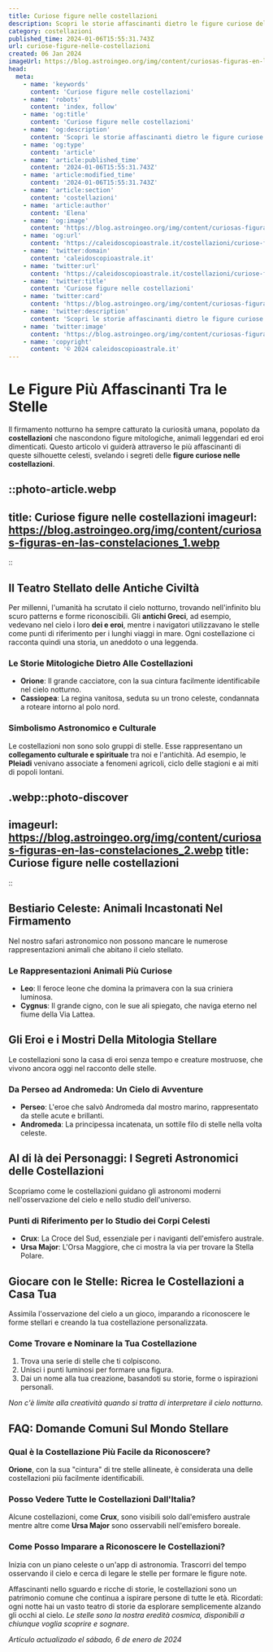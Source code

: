 ```yaml
---
title: Curiose figure nelle costellazioni
description: Scopri le storie affascinanti dietro le figure curiose delle costellazioni con il nostro articolo esclusivo. Avventura stellare ti aspetta!
category: costellazioni
published_time: 2024-01-06T15:55:31.743Z
url: curiose-figure-nelle-costellazioni
created: 06 Jan 2024
imageUrl: https://blog.astroingeo.org/img/content/curiosas-figuras-en-las-constelaciones_1.webp
head:
  meta:
    - name: 'keywords'
      content: 'Curiose figure nelle costellazioni'
    - name: 'robots'
      content: 'index, follow'
    - name: 'og:title'
      content: 'Curiose figure nelle costellazioni'
    - name: 'og:description'
      content: 'Scopri le storie affascinanti dietro le figure curiose delle costellazioni con il nostro articolo esclusivo. Avventura stellare ti aspetta!'
    - name: 'og:type'
      content: 'article'
    - name: 'article:published_time'
      content: '2024-01-06T15:55:31.743Z'
    - name: 'article:modified_time'
      content: '2024-01-06T15:55:31.743Z'
    - name: 'article:section'
      content: 'costellazioni'
    - name: 'article:author'
      content: 'Elena'
    - name: 'og:image'
      content: 'https://blog.astroingeo.org/img/content/curiosas-figuras-en-las-constelaciones_1.webp'
    - name: 'og:url'
      content: 'https://caleidoscopioastrale.it/costellazioni/curiose-figure-nelle-costellazioni'
    - name: 'twitter:domain'
      content: 'caleidoscopioastrale.it'
    - name: 'twitter:url'
      content: 'https://caleidoscopioastrale.it/costellazioni/curiose-figure-nelle-costellazioni'
    - name: 'twitter:title'
      content: 'Curiose figure nelle costellazioni'
    - name: 'twitter:card'
      content: 'https://blog.astroingeo.org/img/content/curiosas-figuras-en-las-constelaciones_1.webp'
    - name: 'twitter:description'
      content: 'Scopri le storie affascinanti dietro le figure curiose delle costellazioni con il nostro articolo esclusivo. Avventura stellare ti aspetta!'
    - name: 'twitter:image'
      content: 'https://blog.astroingeo.org/img/content/curiosas-figuras-en-las-constelaciones_1.webp'
    - name: 'copyright'
      content: '© 2024 caleidoscopioastrale.it'
---
```

# Le Figure Più Affascinanti Tra le Stelle

Il firmamento notturno ha sempre catturato la curiosità umana, popolato da **costellazioni** che nascondono figure mitologiche, animali leggendari ed eroi dimenticati. Questo articolo vi guiderà attraverso le più affascinanti di queste silhouette celesti, svelando i segreti delle **figure curiose nelle costellazioni**.

::photo-article.webp
---
title: Curiose figure nelle costellazioni
imageurl: https://blog.astroingeo.org/img/content/curiosas-figuras-en-las-constelaciones_1.webp
---
::

## Il Teatro Stellato delle Antiche Civiltà

Per millenni, l'umanità ha scrutato il cielo notturno, trovando nell'infinito blu scuro patterns e forme riconoscibili. Gli **antichi Greci**, ad esempio, vedevano nel cielo i loro **dei e eroi**, mentre i navigatori utilizzavano le stelle come punti di riferimento per i lunghi viaggi in mare. Ogni costellazione ci racconta quindi una storia, un aneddoto o una leggenda.

### Le Storie Mitologiche Dietro Alle Costellazioni

- **Orione**: Il grande cacciatore, con la sua cintura facilmente identificabile nel cielo notturno.
- **Cassiopea**: La regina vanitosa, seduta su un trono celeste, condannata a roteare intorno al polo nord.

### Simbolismo Astronomico e Culturale

Le costellazioni non sono solo gruppi di stelle. Esse rappresentano un **collegamento culturale e spirituale** tra noi e l'antichità. Ad esempio, le **Pleiadi** venivano associate a fenomeni agricoli, ciclo delle stagioni e ai miti di popoli lontani.

.webp::photo-discover
---
imageurl: https://blog.astroingeo.org/img/content/curiosas-figuras-en-las-constelaciones_2.webp
title: Curiose figure nelle costellazioni
---
::

## Bestiario Celeste: Animali Incastonati Nel Firmamento

Nel nostro safari astronomico non possono mancare le numerose rappresentazioni animali che abitano il cielo stellato.

### Le Rappresentazioni Animali Più Curiose

- **Leo**: Il feroce leone che domina la primavera con la sua criniera luminosa.
- **Cygnus**: Il grande cigno, con le sue ali spiegato, che naviga eterno nel fiume della Via Lattea.

## Gli Eroi e i Mostri Della Mitologia Stellare

Le costellazioni sono la casa di eroi senza tempo e creature mostruose, che vivono ancora oggi nel racconto delle stelle.

### Da Perseo ad Andromeda: Un Cielo di Avventure

- **Perseo**: L'eroe che salvò Andromeda dal mostro marino, rappresentato da stelle acute e brillanti.
- **Andromeda**: La principessa incatenata, un sottile filo di stelle nella volta celeste.

## Al di là dei Personaggi: I Segreti Astronomici delle Costellazioni

Scopriamo come le costellazioni guidano gli astronomi moderni nell'osservazione del cielo e nello studio dell'universo.

### Punti di Riferimento per lo Studio dei Corpi Celesti

- **Crux**: La Croce del Sud, essenziale per i naviganti dell'emisfero australe.
- **Ursa Major**: L'Orsa Maggiore, che ci mostra la via per trovare la Stella Polare.

## Giocare con le Stelle: Ricrea le Costellazioni a Casa Tua

Assimila l'osservazione del cielo a un gioco, imparando a riconoscere le forme stellari e creando la tua costellazione personalizzata.

### Come Trovare e Nominare la Tua Costellazione

1. Trova una serie di stelle che ti colpiscono.
2. Unisci i punti luminosi per formare una figura.
3. Dai un nome alla tua creazione, basandoti su storie, forme o ispirazioni personali.

*Non c'è limite alla creatività quando si tratta di interpretare il cielo notturno.*

## FAQ: Domande Comuni Sul Mondo Stellare

### Qual è la Costellazione Più Facile da Riconoscere?
**Orione**, con la sua "cintura" di tre stelle allineate, è considerata una delle costellazioni più facilmente identificabili.

### Posso Vedere Tutte le Costellazioni Dall'Italia?
Alcune costellazioni, come **Crux**, sono visibili solo dall'emisfero australe mentre altre come **Ursa Major** sono osservabili nell'emisfero boreale.

### Come Posso Imparare a Riconoscere le Costellazioni?
Inizia con un piano celeste o un'app di astronomia. Trascorri del tempo osservando il cielo e cerca di legare le stelle per formare le figure note.

Affascinanti nello sguardo e ricche di storie, le costellazioni sono un patrimonio comune che continua a ispirare persone di tutte le età. Ricordati: ogni notte hai un vasto teatro di storie da esplorare semplicemente alzando gli occhi al cielo. *Le stelle sono la nostra eredità cosmica, disponibili a chiunque voglia scoprire e sognare*.

_Artículo actualizado el sábado, 6 de enero de 2024_